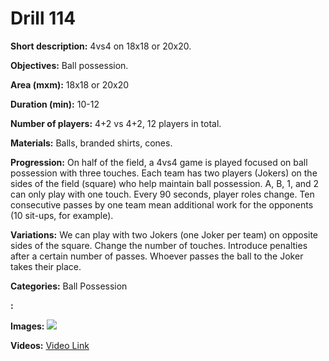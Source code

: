 # Drill 114

**Short description:**
4vs4 on 18x18 or 20x20.

**Objectives:**
Ball possession.

**Area (mxm):**
18x18 or 20x20

**Duration (min):**
10-12

**Number of players:**
4+2 vs 4+2, 12 players in total.

**Materials:**
Balls, branded shirts, cones.

**Progression:**
On half of the field, a 4vs4 game is played focused on ball possession with three touches. Each team has two players (Jokers) on the sides of the field (square) who help maintain ball possession. A, B, 1, and 2 can only play with one touch. Every 90 seconds, player roles change. Ten consecutive passes by one team mean additional work for the opponents (10 sit-ups, for example).

**Variations:**
We can play with two Jokers (one Joker per team) on opposite sides of the square. Change the number of touches. Introduce penalties after a certain number of passes. Whoever passes the ball to the Joker takes their place.

**Categories:**
Ball Possession

**:**


**Images:**
![](https://www.coachingfutsal.com/\images\8b9274ca46fcd9eae71502512688c0eae478d03927d8653b28a973258b9c1602c6284d6fc82b0f2f9b4aaf28f4726c8e42824070b59acd6984531afe7634c8834db203470da56.jpg)

**Videos:**
[Video Link](https://www.youtube.com/embed/u1pYvrGnH_Q)

